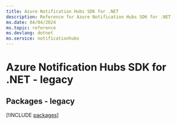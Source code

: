```yaml
---
title: Azure Notification Hubs SDK for .NET
description: Reference for Azure Notification Hubs SDK for .NET
ms.date: 04/04/2024
ms.topic: reference
ms.devlang: dotnet
ms.service: notificationhubs
---
```

# Azure Notification Hubs SDK for .NET - legacy
## Packages - legacy
[!INCLUDE [packages](notification-hubs-index.md)]